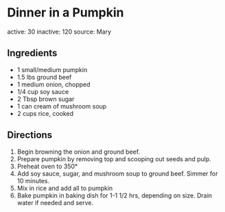 # Dinner in a Pumpkin
active: 30
inactive: 120
source: Mary
## Ingredients
* 1 small/medium pumpkin
* 1.5 lbs ground beef
* 1 medium onion, chopped
* 1/4 cup soy sauce
* 2 Tbsp brown sugar
* 1 can cream of mushroom soup
* 2 cups rice, cooked
## Directions
1. Begin browning the onion and ground beef.
2. Prepare pumpkin by removing top and scooping out seeds and pulp.
3. Preheat oven to 350°
4. Add soy sauce, sugar, and mushroom soup to ground beef. Simmer for 10 minutes.
5. Mix in rice and add all to pumpkin
6. Bake pumpkin in baking dish for 1-1 1/2 hrs, depending on size. Drain water if needed and serve.
